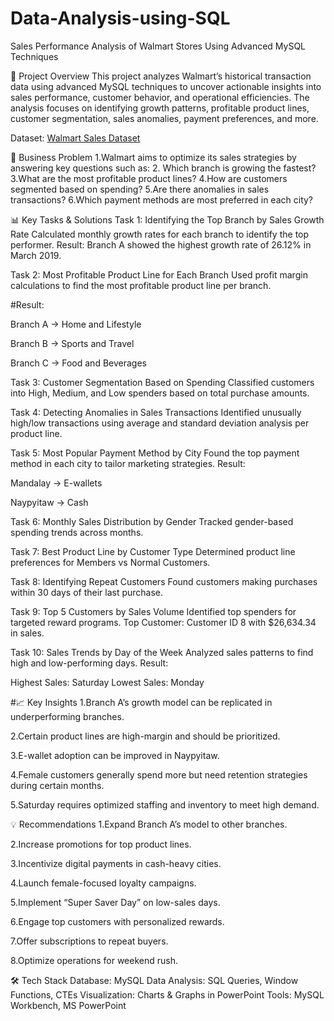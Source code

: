 # Data-Analysis-using-SQL
Sales Performance Analysis of Walmart Stores Using Advanced MySQL Techniques

📌 Project Overview
This project analyzes Walmart’s historical transaction data using advanced MySQL techniques to uncover actionable insights into sales performance, customer behavior, and operational efficiencies. The analysis focuses on identifying growth patterns, profitable product lines, customer segmentation, sales anomalies, payment preferences, and more.

Dataset: [Walmart Sales Dataset](https://docs.google.com/spreadsheets/d/1O-j6vD_uMm37pzYwvhVToTqZxw_01OTB0x2q0z00Yrc/edit?usp=sharing)

🎯 Business Problem
  1.Walmart aims to optimize its sales strategies by answering key questions such as:
  2. Which branch is growing the fastest?
  3.What are the most profitable product lines?
  4.How are customers segmented based on spending?
  5.Are there anomalies in sales transactions?
  6.Which payment methods are most preferred in each city?

📊 Key Tasks & Solutions
  Task 1: Identifying the Top Branch by Sales Growth Rate
  Calculated monthly growth rates for each branch to identify the top performer.
  Result: Branch A showed the highest growth rate of 26.12% in March 2019.

  Task 2: Most Profitable Product Line for Each Branch
  Used profit margin calculations to find the most profitable product line per branch.

#Result:

  Branch A → Home and Lifestyle

  Branch B → Sports and Travel

  Branch C → Food and Beverages

Task 3: Customer Segmentation Based on Spending
Classified customers into High, Medium, and Low spenders based on total purchase amounts.

Task 4: Detecting Anomalies in Sales Transactions
Identified unusually high/low transactions using average and standard deviation analysis per product line.

Task 5: Most Popular Payment Method by City
Found the top payment method in each city to tailor marketing strategies.
Result:

Mandalay → E-wallets

Naypyitaw → Cash

Task 6: Monthly Sales Distribution by Gender
Tracked gender-based spending trends across months.

Task 7: Best Product Line by Customer Type
Determined product line preferences for Members vs Normal Customers.

Task 8: Identifying Repeat Customers
Found customers making purchases within 30 days of their last purchase.

Task 9: Top 5 Customers by Sales Volume
Identified top spenders for targeted reward programs.
Top Customer: Customer ID 8 with $26,634.34 in sales.

Task 10: Sales Trends by Day of the Week
Analyzed sales patterns to find high and low-performing days.
Result:

Highest Sales: Saturday
Lowest Sales: Monday

#📈 Key Insights
  1.Branch A’s growth model can be replicated in underperforming branches.

  2.Certain product lines are high-margin and should be prioritized.

  3.E-wallet adoption can be improved in Naypyitaw.

  4.Female customers generally spend more but need retention strategies during certain months.

  5.Saturday requires optimized staffing and inventory to meet high demand.

💡 Recommendations
  1.Expand Branch A’s model to other branches.

  2.Increase promotions for top product lines.

  3.Incentivize digital payments in cash-heavy cities.

  4.Launch female-focused loyalty campaigns.

  5.Implement “Super Saver Day” on low-sales days.

  6.Engage top customers with personalized rewards.

  7.Offer subscriptions to repeat buyers.

  8.Optimize operations for weekend rush.

🛠️ Tech Stack
  Database: MySQL
  Data Analysis: SQL Queries, Window Functions, CTEs
  Visualization: Charts & Graphs in PowerPoint
  Tools: MySQL Workbench, MS PowerPoint
